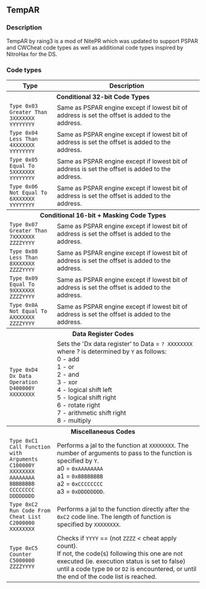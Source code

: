 ## TempAR

### Description

TempAR by raing3 is a mod of NitePR which was updated to support PSPAR and CWCheat code types as well as additional
code types inspired by NitroHax for the DS.

### Code types

<table>
    <tr>
        <th>Type</th>
        <th>Description</th>
    </tr>
    <tr><th colspan="2">Conditional 32-bit Code Types</th></tr>
    <tr>
        <td>
            <code>Type 0x03</code><br />
            <code>Greater Than</code><br />
            <code>3XXXXXXX YYYYYYYY</code>
        </td>
        <td>Same as PSPAR engine except if lowest bit of address is set the offset is added to the address.</td>
    </tr>
    <tr>
        <td>
            <code>Type 0x04</code><br />
            <code>Less Than</code><br />
            <code>4XXXXXXX YYYYYYYY</code>
        </td>
        <td>Same as PSPAR engine except if lowest bit of address is set the offset is added to the address.</td>
    </tr>
    <tr>
        <td>
            <code>Type 0x05</code><br />
            <code>Equal To</code><br />
            <code>5XXXXXXX YYYYYYYY</code>
        </td>
        <td>Same as PSPAR engine except if lowest bit of address is set the offset is added to the address.</td>
    </tr>
    <tr>
        <td>
            <code>Type 0x06</code><br />
            <code>Not Equal To</code><br />
            <code>6XXXXXXX YYYYYYYY</code>
        </td>
        <td>Same as PSPAR engine except if lowest bit of address is set the offset is added to the address.</td>
    </tr>
    <tr><th colspan="2">Conditional 16-bit + Masking Code Types</th></tr>
    <tr>
        <td>
            <code>Type 0x07</code><br />
            <code>Greater Than</code><br />
            <code>7XXXXXXX ZZZZYYYY</code>
        </td>
        <td>Same as PSPAR engine except if lowest bit of address is set the offset is added to the address.</td>
    </tr>
    <tr>
        <td>
            <code>Type 0x08</code><br />
            <code>Less Than</code><br />
            <code>8XXXXXXX ZZZZYYYY</code>
        </td>
        <td>Same as PSPAR engine except if lowest bit of address is set the offset is added to the address.</td>
    </tr>
    <tr>
        <td>
            <code>Type 0x09</code><br />
            <code>Equal To</code><br />
            <code>9XXXXXXX ZZZZYYYY</code>
        </td>
        <td>Same as PSPAR engine except if lowest bit of address is set the offset is added to the address.</td>
    </tr>
    <tr>
        <td>
            <code>Type 0x0A</code><br />
            <code>Not Equal To</code><br />
            <code>AXXXXXXX ZZZZYYYY</code>
        </td>
        <td>Same as PSPAR engine except if lowest bit of address is set the offset is added to the address.</td>
    </tr>
    <tr><th colspan="2">Data Register Codes</th></tr>
    <tr>
        <td>
            <code>Type 0xD4</code><br />
            <code>Dx Data Operation</code><br />
            <code>D400000Y XXXXXXXX</code>
        </td>
        <td>Sets the 'Dx data register' to Data = <code>? XXXXXXXX</code> where ? is determined by <code>Y</code> as follows:<br />0 - add<br />1 - or<br />2 - and<br />3 - xor<br />4 - logical shift left<br />5 - logical shift right<br />6 - rotate right<br />7 - arithmetic shift right<br />8 - multiply</td>
    </tr>
    <tr><th colspan="2">Miscellaneous Codes</th></tr>
    <tr>
        <td>
            <code>Type 0xC1</code><br />
            <code>Call Function with Arguments</code><br />
            <code>C100000Y XXXXXXXX</code><br />
            <code>AAAAAAAA BBBBBBBB</code><br />
            <code>CCCCCCCC DDDDDDDD</code>
        </td>
        <td>Performs a jal to the function at <code>XXXXXXXX</code>. The number of arguments to pass to the function is specified by <code>Y</code>.<br />a0 = <code>0xAAAAAAAA</code><br />a1 = <code>0xBBBBBBBB</code><br />a2 = <code>0xCCCCCCCC</code><br />a3 = <code>0xDDDDDDDD</code>.</td>
    </tr>
    <tr>
        <td>
            <code>Type 0xC2</code><br />
            <code>Run Code From Cheat List</code><br />
            <code>C2000000 XXXXXXXX</code>
        </td>
        <td>Performs a jal to the function directly after the <code>0xC2</code> code line. The length of function is specified by <code>XXXXXXXX</code>.</td>
    </tr>
    <tr>
        <td>
            <code>Type 0xC5</code><br />
            <code>Counter</code><br />
            <code>C5000000 ZZZZYYYY</code>
        </td>
        <td>Checks if <code>YYYY</code> == (not <code>ZZZZ</code> < cheat apply count).<br />If not, the code(s) following this one are not executed (ie. execution status is set to false) until a code type <code>D0</code> or <code>D2</code> is encountered, or until the end of the code list is reached.</td>
    </tr>
</table>
